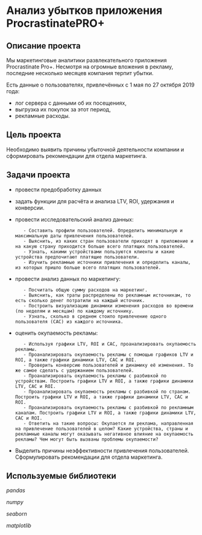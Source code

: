 # Анализ убытков приложения ProcrastinatePRO+

## Описание проекта
Мы маркетинговые аналитики развлекательного приложения Procrastinate Pro+.
Несмотря на огромные вложения в рекламу, последние несколько месяцев компания терпит убытки. 

Есть данные о пользователях, привлечённых с 1 мая по 27 октября 2019 года:
- лог сервера с данными об их посещениях,
- выгрузка их покупок за этот период,
- рекламные расходы.

## Цель проекта

Необходимо выявить причины убыточной деятельности компании и сформировать рекомендации для отдела маркетинга.

## Задачи проекта
- провести предобработку данных
  
- задать функции для расчёта и анализа LTV, ROI, удержания и конверсии.
  
- провести исследовательский анализ данных:
  
         - Cоставить профили пользователей. Определить минимальную и максимальную даты привлечения пользователей.
         - Выяснить, из каких стран пользователи приходят в приложение и на какую страну приходится больше всего платящих пользователей.
         - Узнать, какими устройствами пользуются клиенты и какие устройства предпочитают платящие пользователи. 
         - Изучить рекламные источники привлечения и определить каналы, из которых пришло больше всего платящих пользователей. 

- провести анализ данных по маркетингу:
  
         - Посчитать общую сумму расходов на маркетинг.
         - Выяснить, как траты распределены по рекламным источникам, то есть сколько денег потратили на каждый источник.
         - Построить визуализацию динамики изменения расходов во времени (по неделям и месяцам) по каждому источнику. 
         - Узнать, сколько в среднем стоило привлечение одного пользователя (CAC) из каждого источника.

- оценить окупаемость рекламы:
  
         - Используя графики LTV, ROI и CAC, проанализировать окупаемость рекламы.
         - Проанализировать окупаемость рекламы с помощью графиков LTV и ROI, а также графики динамики LTV, CAC и ROI.
         - Проверить конверсию пользователей и динамику её изменения. То же самое сделать с удержанием пользователей.
         - Проанализировать окупаемость рекламы с разбивкой по устройствам. Построить графики LTV и ROI, а также графики динамики LTV, CAC и ROI.
         - Проанализировать окупаемость рекламы с разбивкой по странам. Построить графики LTV и ROI, а также графики динамики LTV, CAC и ROI.
         - Проанализировать окупаемость рекламы с разбивкой по рекламным каналам. Построить графики LTV и ROI, а также графики динамики LTV, CAC и ROI.
         - Ответить на такие вопросы: Окупается ли реклама, направленная на привлечение пользователей в целом? Какие устройства, страны и рекламные каналы могут оказывать негативное влияние на окупаемость рекламы? Чем могут быть вызваны проблемы окупаемости?

- Выделить причины неэффективности привлечения пользователей. Сформулировать рекомендации для отдела маркетинга.

## Используемые библиотеки
*pandas*

*numpy*

*seaborn*

*matplotlib*
